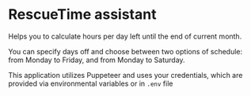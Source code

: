 # RescueTime assistant

Helps you to calculate hours per day left until the end of current month.

You can specify days off and choose between two options of schedule: from Monday
to Friday, and from Monday to Saturday.

This application utilizes Puppeteer and uses your credentials, which are
provided via environmental variables or in `.env` file
